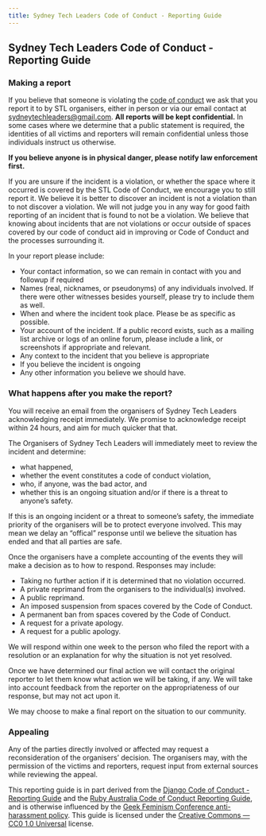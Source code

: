 ```yaml
---
title: Sydney Tech Leaders Code of Conduct - Reporting Guide
---
```



## Sydney Tech Leaders Code of Conduct - Reporting Guide
### Making a report
If you believe that someone is violating the [code of conduct](/coc) we ask that you report it to by STL organisers, either in person or via our email contact at [sydneytechleaders@gmail.com](mailto:sydneytechleaders@gmail.com). **All reports will be kept confidential.** In some cases where we determine that a public statement is required, the identities of all victims and reporters will remain confidential unless those individuals instruct us otherwise.

**If you believe anyone is in physical danger, please notify law enforcement first.**

If you are unsure if the incident is a violation, or whether the space where it occurred is covered by the STL Code of Conduct, we encourage you to still report it. We believe it is better to discover an incident is not a violation than to not discover a violation. We will not judge you in any way for good faith reporting of an incident that is found to not be a violation. We believe that knowing about incidents that are not violations or occur outside of spaces covered by our code of conduct aid in improving or Code of Conduct and the processes surrounding it.

In your report please include:
* Your contact information, so we can remain in contact with you and followup if required
* Names (real, nicknames, or pseudonyms) of any individuals involved. If there were other witnesses besides yourself, please try to include them as well.
* When and where the incident took place. Please be as specific as possible.
* Your account of the incident. If a public record exists, such as a mailing list archive or logs of an online forum, please include a link, or screenshots if appropriate and relevant.
* Any context to the incident that you believe is appropriate
* If you believe the incident is ongoing
* Any other information you believe we should have.

### What happens after you make the report?
You will receive an email from the organisers of Sydney Tech Leaders acknowledging receipt immediately. We promise to acknowledge receipt within 24 hours, and aim for much quicker that that.

The Organisers of Sydney Tech Leaders will immediately meet to review the incident and determine:

* what happened,
* whether the event constitutes a code of conduct violation,
* who, if anyone, was the bad actor, and
* whether this is an ongoing situation and/or if there is a threat to anyone’s safety.

If this is an ongoing incident or a threat to someone’s safety, the immediate	 priority of the organisers will be to protect everyone involved. This may mean we delay an “offical” response until we believe the situation has ended and that all parties are safe.

Once the organisers have a complete accounting of the events they will make a decision as to how to respond. Responses may include:

* Taking no further action if it is determined that no violation occurred.
* A private reprimand from the organisers to the individual(s) involved.
* A public reprimand.
* An imposed suspension from spaces covered by the Code of Conduct.
* A permanent ban from spaces covered by the Code of Conduct.
* A request for a private apology.
* A request for a public apology.

We will respond within one week to the person who filed the report with a resolution or an explanation for why the situation is not yet resolved.

Once we have determined our final action we will contact the original reporter to let them know what action we will be taking, if any. We will take into account feedback from the reporter on the appropriateness of our response, but may not act upon it.

We may choose to make a final report on the situation to our community.

### Appealing
Any of the parties directly involved or affected may request a reconsideration of the organisers’ decision. The organisers may, with the permission of the victims and reporters, request input from external sources while reviewing the appeal.

This reporting guide is in part derived from the [Django Code of Conduct - Reporting Guide](https://www.djangoproject.com/conduct/reporting/) and the [Ruby Australia Code of Conduct Reporting Guide](https://ruby.org.au/code-of-conduct-reporting), and is otherwise influenced by the [Geek Feminism Conference anti-harassment policy](http://geekfeminism.wikia.com/wiki/Conference_anti-harassment/Policy). This guide is licensed under the [Creative Commons — CC0 1.0 Universal](http://creativecommons.org/publicdomain/zero/1.0/) license.

